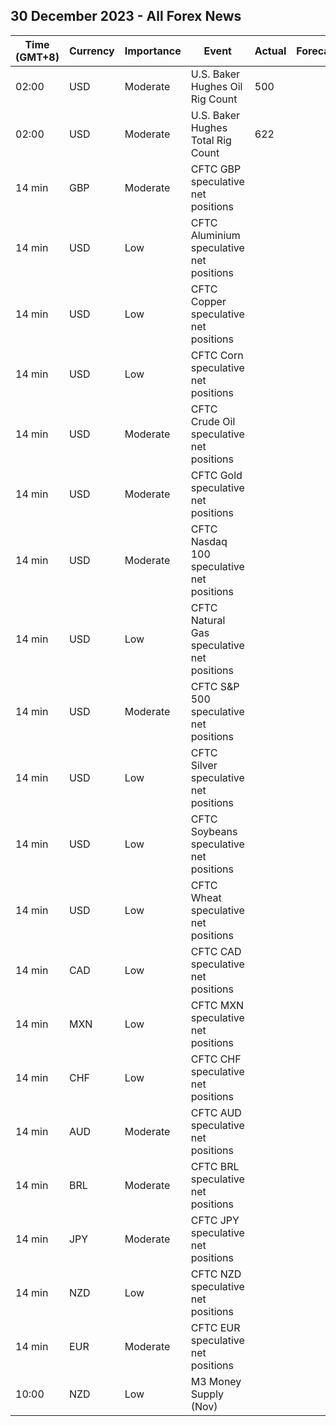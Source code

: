 ## 30 December 2023 - All Forex News

| Time (GMT+8) | Currency | Importance | Event | Actual | Forecast | Previous |
|------|----------|------------|-------|--------|----------|----------|
| 02:00 | USD | Moderate | U.S. Baker Hughes Oil Rig Count | 500 |  | 498 |
| 02:00 | USD | Moderate | U.S. Baker Hughes Total Rig Count | 622 |  | 620 |
| 14 min | GBP | Moderate | CFTC GBP speculative net positions |  |  | 19.9K |
| 14 min | USD | Low | CFTC Aluminium speculative net positions |  |  | 5.8K |
| 14 min | USD | Low | CFTC Copper speculative net positions |  |  | 5.6K |
| 14 min | USD | Low | CFTC Corn speculative net positions |  |  | -127.6K |
| 14 min | USD | Moderate | CFTC Crude Oil speculative net positions |  |  | 182.7K |
| 14 min | USD | Moderate | CFTC Gold speculative net positions |  |  | 201.3K |
| 14 min | USD | Moderate | CFTC Nasdaq 100 speculative net positions |  |  | 22.2K |
| 14 min | USD | Low | CFTC Natural Gas speculative net positions |  |  | -106.5K |
| 14 min | USD | Moderate | CFTC S&P 500 speculative net positions |  |  | -195.4K |
| 14 min | USD | Low | CFTC Silver speculative net positions |  |  | 29.8K |
| 14 min | USD | Low | CFTC Soybeans speculative net positions |  |  | 2.0K |
| 14 min | USD | Low | CFTC Wheat speculative net positions |  |  | -37.0K |
| 14 min | CAD | Low | CFTC CAD speculative net positions |  |  | -54.3K |
| 14 min | MXN | Low | CFTC MXN speculative net positions |  |  | 84.0K |
| 14 min | CHF | Low | CFTC CHF speculative net positions |  |  | -6.1K |
| 14 min | AUD | Moderate | CFTC AUD speculative net positions |  |  | -50.7K |
| 14 min | BRL | Moderate | CFTC BRL speculative net positions |  |  | 43.8K |
| 14 min | JPY | Moderate | CFTC JPY speculative net positions |  |  | -64.9K |
| 14 min | NZD | Low | CFTC NZD speculative net positions |  |  | -3.4K |
| 14 min | EUR | Moderate | CFTC EUR speculative net positions |  |  | 114.6K |
| 10:00 | NZD | Low | M3 Money Supply (Nov) |  |  | 405.9B |
